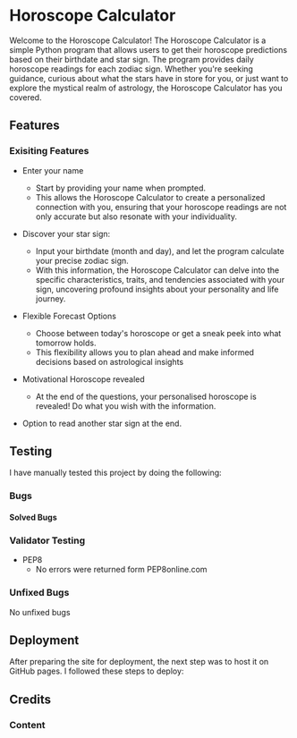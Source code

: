 # Horoscope Calculator
Welcome to the Horoscope Calculator! 
The Horoscope Calculator is a simple Python program that allows users to get their horoscope predictions based on their birthdate and star sign. The program provides daily horoscope readings for each zodiac sign.
Whether you're seeking guidance, curious about what the stars have in store for you, or just want to explore the mystical realm of astrology, the Horoscope Calculator has you covered.

## Features
### Exisiting Features
- Enter your name
   - Start by providing your name when prompted.
   - This allows the Horoscope Calculator to create a personalized connection with you, ensuring that your horoscope readings are not only accurate but also resonate with your individuality.

- Discover your star sign:
  - Input your birthdate (month and day), and let the program calculate your precise zodiac sign.
  - With this information, the Horoscope Calculator can delve into the specific characteristics, traits, and tendencies associated with your sign, uncovering profound insights about your personality and life journey.
      
- Flexible Forecast Options
    - Choose between today's horoscope or get a sneak peek into what tomorrow holds.
    - This flexibility allows you to plan ahead and make informed decisions based on astrological insights

- Motivational Horoscope revealed
    - At the end of the questions, your personalised horoscope is revealed! Do what you wish with the information.
 
- Option to read another star sign at the end.



## Testing
I have manually tested this project by doing the following:


### Bugs
#### Solved Bugs


### Validator Testing
- PEP8
  - No errors were returned form PEP8online.com


 
### Unfixed Bugs
No unfixed bugs

## Deployment
After preparing the site for deployment, the next step was to host it on GitHub pages. I followed these steps to deploy:



## Credits
### Content
